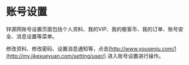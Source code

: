 # 账号设置

锌源网账号设置页面包括个人资料、我的VIP、我的极客币、我的订单、账号安全、消息设置等菜单。

修改资料、修改密码、设置消息通知等，点击[http://www.youseniu.com/](http://my.jikexueyuan.com/setting/user/)  进入账号设置进行操作。

